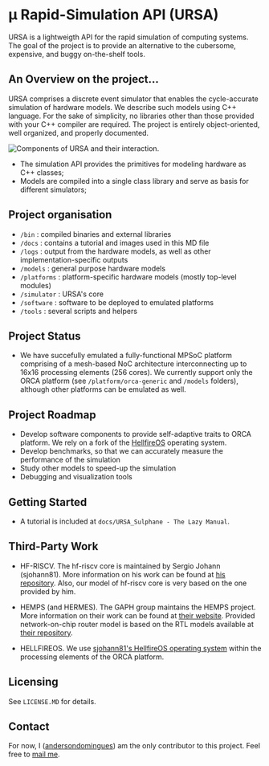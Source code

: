 # &#181; Rapid-Simulation API (URSA)

URSA is a lightweigth API for the rapid simulation of computing systems. The goal of the project is to provide an alternative to the cubersome, expensive, and buggy on-the-shelf tools. 

## An Overview on the project...

URSA comprises a discrete event simulator that enables the cycle-accurate simulation of hardware models. We describe such models using C++ language. For the sake of simplicity, no libraries other than those provided with your C++ compiler are required. The project is entirely object-oriented, well organized, and properly documented. 

![Components of URSA and their interaction.](https://raw.githubusercontent.com/andersondomingues/ursa/stable/docs/URSA.png?raw=true)

- The simulation API provides the primitives for modeling hardware as C++ classes;
- Models are compiled into a single class library and serve as basis for different simulators;

## Project organisation

- ``/bin`` : compiled binaries and external libraries
- ``/docs`` : contains a tutorial and images used in this MD file
- ``/logs`` : output from the hardware models, as well as other implementation-specific outputs
- ``/models`` : general purpose hardware models
- ``/platforms`` : platform-specific hardware models (mostly top-level modules)
- ``/simulator`` : URSA's core
- ``/software`` : software to be deployed to emulated platforms
- ``/tools`` : several scripts and helpers

## Project Status

- We have succefully emulated a fully-functional MPSoC platform comprising of a mesh-based NoC architecture interconnecting up to 16x16 processing elements (256 cores). We currently support only the ORCA platform (see ``/platform/orca-generic`` and ``/models`` folders), although other platforms can be emulated as well.

## Project Roadmap

- Develop software components to provide self-adaptive traits to ORCA platform. We rely on a fork of the [HellfireOS](https://github.com/andersondomingues/hellfireos) operating system. 
- Develop benchmarks, so that we can accurately measure the performance of the simulation
- Study other models to speed-up the simulation
- Debugging and visualization tools

## Getting Started

- A tutorial is included at ``docs/URSA_Sulphane - The Lazy Manual``. 

## Third-Party Work

- HF-RISCV. The hf-riscv core is maintained by Sergio Johann (sjohann81). More information on his work can be found at [his repository](https://github.com/sjohann81). Also, our model of hf-riscv core is very based on the one provided by him. 

- HEMPS (and HERMES). The GAPH group maintains the HEMPS project. More information on their work can be found at [their website](http://www.inf.pucrs.br/hemps/getting_started.html). Provided network-on-chip router model is based on the RTL models available at [their repository](https://github.com/GaphGroup/hemps). 

- HELLFIREOS. We use [sjohann81's HellfireOS operating system](https://github.com/sjohann81) within the processing elements of the ORCA platform. 

## Licensing

See ``LICENSE.MD`` for details. 

## Contact

For now, I ([andersondomingues](https://github.com/andersondomingues)) am the only contributor to this project. Feel free to [mail me](mailto:ti.andersondomingues@gmail.com).
